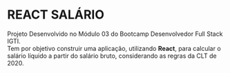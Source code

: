# REACT SALÁRIO

Projeto Desenvolvido no Módulo 03 do Bootcamp Desenvolvedor Full Stack IGTI.  
Tem por objetivo construir uma aplicação, utilizando **React**, para calcular o salário líquido a partir do salário bruto, considerando as regras da CLT de 2020.